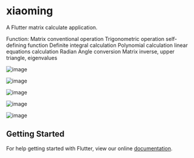 # xiaoming

A Flutter matrix calculate application.

Function:
    Matrix conventional operation
    Trigonometric operation
    self-defining function
    Definite integral calculation
    Polynomial calculation
    linear equations calculation
    Radian Angle conversion
    Matrix inverse, upper triangle, eigenvalues

![image](https://github.com/spadekmit/Flutter_Calculate/raw/master/image/home_page.jpg)


![image](https://github.com/spadekmit/Flutter_Calculate/raw/master/image/equation_view.jpg)


![image](https://github.com/spadekmit/Flutter_Calculate/raw/master/image/method_view.jpg)


![image](https://github.com/spadekmit/Flutter_Calculate/raw/master/image/setting_view.jpg)


![image](https://github.com/spadekmit/Flutter_Calculate/raw/master/image/input_view.jpg)
## Getting Started

For help getting started with Flutter, view our online
[documentation](https://flutter.io/).
